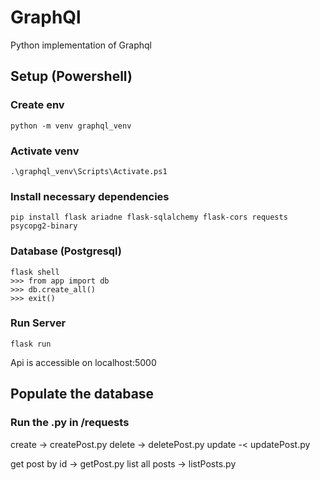 # GraphQl
Python implementation of Graphql

## Setup (Powershell)

### Create env

    python -m venv graphql_venv

### Activate venv 

    .\graphql_venv\Scripts\Activate.ps1


### Install necessary dependencies

    pip install flask ariadne flask-sqlalchemy flask-cors requests psycopg2-binary 

### Database (Postgresql)

    flask shell
    >>> from app import db
    >>> db.create_all()
    >>> exit()



### Run Server

    flask run

Api is accessible on localhost:5000


## Populate the database

### Run the .py in /requests

create -> createPost.py
delete -> deletePost.py
update -< updatePost.py

get post by id -> getPost.py
list all posts -> listPosts.py





